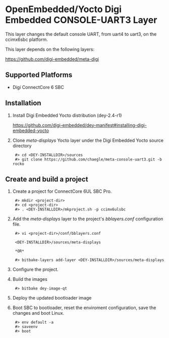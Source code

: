 OpenEmbedded/Yocto Digi Embedded CONSOLE-UART3 Layer
============================================

This layer changes the default console UART, from uart4 to uart3, on the ccimx6sbc
platform.
 
This layer depends on the following layers:

https://github.com/digi-embedded/meta-digi


Supported Platforms
-------------------

  * Digi ConnectCore 6 SBC 

Installation
------------
1. Install Digi Embedded Yocto distribution (dey-2.4-r1)

    https://github.com/digi-embedded/dey-manifest#installing-digi-embedded-yocto

2. Clone *meta-displays* Yocto layer under the Digi Embedded Yocto source
   directory

        #> cd <DEY-INSTALLDIR>/sources
        #> git clone https://github.com/chaegle/meta-console-uart3.git -b rocko

Create and build a project
--------------------------

1. Create a project for ConnectCore 6UL SBC Pro.

        #> mkdir <project-dir>
        #> cd <project-dir>
        #> . <DEY-INSTALLDIR>/mkproject.sh -p ccimx6ulsbc

2. Add the *meta-displays* layer to the project's *bblayers.conf*
  configuration file.

        #> vi <project-dir>/conf/bblayers.conf

        <DEY-INSTALLDIR>/sources/meta-displays

        *OR*

        #> bitbake-layers add-layer <DEY-INSTALLDIR>/sources/meta-displays 

3. Configure the project.

4. Build the images

        #> bitbake dey-image-qt 

5. Deploy the updated bootloader image 
6. Boot SBC to bootloader, reset the enviroment configuration, save the changes and boot Linux.
   
        #> env default -a
        #> saveenv
        #> boot
